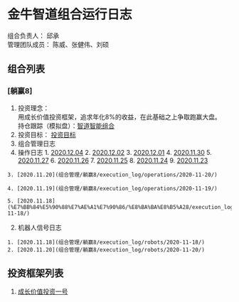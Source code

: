 # 金牛智道组合运行日志
组合负责人： 邱承  
管理团队成员： 陈威、张健伟、刘硕

## 组合列表
### [躺赢8]
1. 投资理念：  
用成长价值投资框架，追求年化8%的收益，在此基础之上争取跑赢大盘。  
持仓跟踪（模拟盘）：[智道智能组合](https://houguan.jinniuai.com/?code=i3bOF_#/)  
2. 投资目标：
[投资目标](组合管理/躺赢8/target.md)  
3. 组合管理日志
  1. 操作日志
    1. [2020.12.04](组合管理/躺赢8/execution_log/operations/2020-12-04/)
    2. [2020.12.02](组合管理/躺赢8/execution_log/operations/2020-12-02/)
    3. [2020.12.01](组合管理/躺赢8/execution_log/operations/2020-12-01/)
    4. [2020.11.30](组合管理/躺赢8/execution_log/operations/2020-11-30/)
    5. [2020.11.27](组合管理/躺赢8/execution_log/operations/2020-11-27/)
    6. [2020.11.26](组合管理/躺赢8/execution_log/operations/2020-11-26/)
    7. [2020.11.25](组合管理/躺赢8/execution_log/operations/2020-11-25/)
    8. [2020.11.24](组合管理/躺赢8/execution_log/operations/2020-11-24/)
    9. [2020.11.23](组合管理/躺赢8/execution_log/operations/2020-11-23/)
    
    
    3. [2020.11.20](组合管理/躺赢8/execution_log/operations/2020-11-20/)
    
    4. [2020.11.19](组合管理/躺赢8/execution_log/operations/2020-11-19/)
    
    5. [2020.11.18](%E7%BB%84%E5%90%88%E7%AE%A1%E7%90%86/%E8%BA%BA%E8%B5%A28/execution_log/operations/2020-11-18/)
  2. 机器人信号日志
    
    1. [2020.11.18](组合管理/躺赢8/execution_log/robots/2020-11-18/)
    2. [2020.11.20](组合管理/躺赢8/execution_log/robots/2020-11-20/)
  

## 投资框架列表

1. [成长价值投资一号](投资框架/成长价值投资一号/framework)

